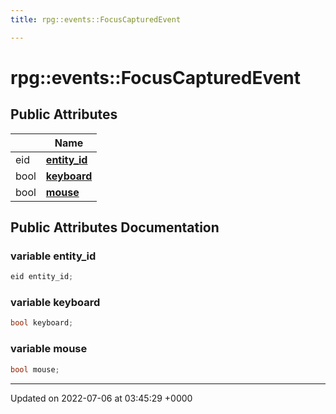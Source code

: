 ```yaml
---
title: rpg::events::FocusCapturedEvent

---
```


# rpg::events::FocusCapturedEvent





## Public Attributes

|                | Name           |
| -------------- | -------------- |
| eid | **[entity_id](/engine/Classes/structrpg_1_1events_1_1_focus_captured_event/#variable-entity-id)**  |
| bool | **[keyboard](/engine/Classes/structrpg_1_1events_1_1_focus_captured_event/#variable-keyboard)**  |
| bool | **[mouse](/engine/Classes/structrpg_1_1events_1_1_focus_captured_event/#variable-mouse)**  |

## Public Attributes Documentation

### variable entity_id

```cpp
eid entity_id;
```


### variable keyboard

```cpp
bool keyboard;
```


### variable mouse

```cpp
bool mouse;
```


-------------------------------

Updated on 2022-07-06 at 03:45:29 +0000